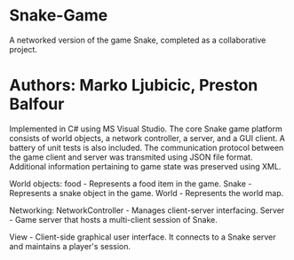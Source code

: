 # Snake-Game
A networked version of the game Snake, completed as a collaborative project.
# Authors: Marko Ljubicic, Preston Balfour

Implemented in C# using MS Visual Studio. The core Snake game platform consists of world objects, a network controller, a server, and a GUI client. A battery of unit tests is also included. The communication protocol between the game client and server was transmited using JSON file format. Additional information pertaining to game state was preserved using XML.

World objects:
food - Represents a food item in the game.
Snake - Represents a snake object in the game.
World - Represents the world map.

Networking:
NetworkController - Manages client-server interfacing.
Server - Game server that hosts a multi-client session of Snake.

View - Client-side graphical user interface. It connects to a Snake server and maintains a player's session.
